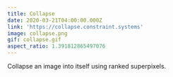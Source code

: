 ```yaml
---
title: Collapse
date: 2020-03-21T04:00:00.000Z
link: 'https://collapse.constraint.systems'
image: collapse.png
gif: collapse.gif
aspect_ratio: 1.391812865497076
---
```


Collapse an image into itself using ranked superpixels.
